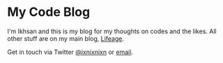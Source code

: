 # My Code Blog

I'm Ikhsan and this is my blog for my thoughts on codes and the likes. All other stuff are on my main blog, [Lifeage](http://ikhsan.me).

Get in touch via Twitter [@ixnixnixn](http://twitter.com/ixnixnixn) or [email]("mailto:ikhsan.assaat@gmail.com").
